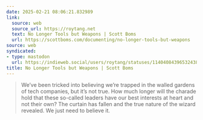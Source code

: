 ```yaml
---
date: 2025-02-21 08:06:21.832989
link:
  source: web
  source_url: https://roytang.net
  text: No Longer Tools but Weapons | Scott Boms
  url: https://scottboms.com/documenting/no-longer-tools-but-weapons
source: web
syndicated:
- type: mastodon
  url: https://indieweb.social/users/roytang/statuses/114040843965324382
title: No Longer Tools but Weapons | Scott Boms
---
```


> We’ve been tricked into believing we’re trapped in the walled gardens of tech companies, but it’s not true. How much longer will the charade hold that these so-called leaders have our best interests at heart and not their own? The curtain has fallen and the true nature of the wizard revealed. We just need to believe it.